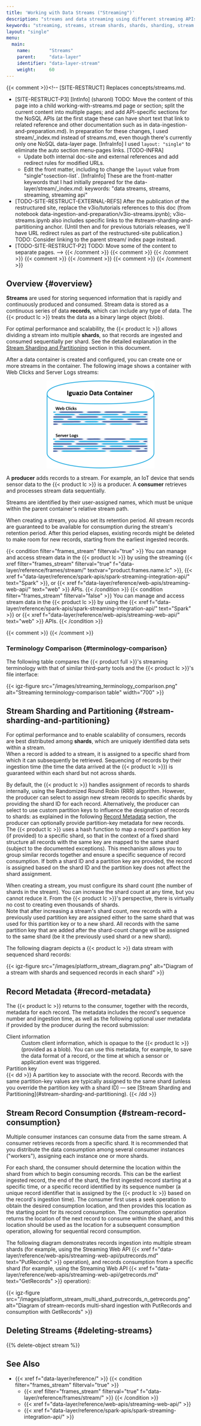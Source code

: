 ```yaml
---
title: 'Working with Data Streams ("Streaming")'
description: "streams and data streaming using different streaming APIs"
keywords: "streaming, streams, stream shards, shards, sharding, stream partititons, partitioning, stream records, record metadata, record sequence number, PutRecords, GetRecords, scalability, stream consumption, parallel consumption, record ingestion, stream delete, stream producer, stream consumer, stream seek, seek records, get records, stream retention, retention period, terminology"
layout: "single"
menu:
  main:
    name:       "Streams"
    parent:     "data-layer"
    identifier: "data-layer-stream"
    weight:     60
---
```

{{< comment >}}<!-- [SITE-RESTRUCT] Replaces concepts/streams.md.
- [SITE-RESTRUCT-P3] [IntInfo] (sharonl) TODO: Move the content of this page
  into a child working-with-streams.md page or section; split the current
  content into multiple pages; and add API-specific sections for the NoSQL APIs
  (at the first stage these can have short text that link to related reference
  and other documentation such as in data-ingestion-and-preparation.md).
  In preparation for these changes, I used stream/_index.md instead of
  streams.md, even though there's currently only one NoSQL data-layer page.
  [InfraInfo] I used `layout: "single"` to eliminate the auto section
  menu-pages links.
  [TODO-INFRA] 
  - Update both internal doc-site and external references and add redirect
    rules for modified URLs.
  - Edit the front matter, including to change the `layout` value from "single"`
    to `section-list`.
    [InfraInfo] These are the front-matter keywords that I had initially
    prepared for the data-layer/stream/_index.md:
keywords: "data streams, streams, streaming, streaming api"
- [TODO-SITE-RESTRUCT-EXTERNAL-REFS] After the publication of the restructured
  site, replace the v3io/tutorials references to this doc (from notebook
  data-ingestion-and-preparation/v3io-streams.ipynb); v3io-streams.ipynb also
  includes specific links to the #stream-sharding-and-partitioning anchor.
  (Until then and for previous tutorials releases, we'll have URL redirect
  rules as part of the restructured-site publication.) TODO: Consider linking
  to the parent stream/ index page instead.
- [TODO-SITE-RESTRUCT-P2] TODO: Move some of the content to separate pages.
-->
{{< /comment >}}
{{< comment >}}<!-- [c-ext-ref] [IntInfo] (sharonl) This doc is referenced from
  v3io/tutorials (from data-ingestion-and-preparation/v3io-streams.ipynb);
  v3io-streams.ipynb also includes specific links to the
  #stream-sharding-and-partitioning anchor. -->
{{< /comment >}}
{{< comment >}}<!-- [FRAMES-STREAMING-NO-SUPPORT] [IntInfo] See info regarding
  the frames_stream filter uses in this file in
  data-layer/reference/frames/stream.IGNORED/_index.html. -->
{{< /comment >}}
{{< comment >}}<!-- TODO: [sharonl] Consider moving some of the content to a
  separate streaming workflow section (maybe with code examples, although still
  a generic section). -->
{{< /comment >}}

<!-- //////////////////////////////////////// -->
## Overview {#overview}

<a id="definition-stream"></a>**Streams** are used for storing sequenced information that is rapidly and continuously produced and consumed.
Stream data is stored as a continuous series of data <a id="definition-record"></a>**records**, which can include any type of data.
The {{< product lc >}} treats the data as a binary large object (blob).

For optimal performance and scalability, the {{< product lc >}} allows dividing a stream into multiple **shards**, so that records are ingested and consumed sequentially per shard.
See the detailed explanation in the [Stream Sharding and Partitioning](#stream-sharding-and-partitioning) section in this document.

After a data container is created and configured, you can create one or more streams in the container.
The following image shows a container with Web Clicks and Server Logs streams:

<p align="center">
<img src="/images/streams_in_container.png" alt="Diagram of streams in a data container"/>
</p>

A **producer** adds records to a stream. For example, an IoT device that sends sensor data to the {{< product lc >}} is a producer.
A **consumer** retrieves and processes stream data sequentially.

Streams are identified by their user-assigned names, which must be unique within the parent container's relative stream path.

When creating a stream, you also set its retention period. All stream records are guaranteed to be available for consumption during the stream's retention period. After this period elapses, existing records might be deleted to make room for new records, starting from the earliest ingested records.

{{< condition filter="frames_stream" filterval="true" >}}
You can manage and access stream data in the {{< product lc >}} by using the streaming {{< xref filter="frames_stream" filterval="true" f="data-layer/reference/frames/stream/" textvar="product.frames.name.lc" >}}, {{< xref f="data-layer/reference/spark-apis/spark-streaming-integration-api/" text="Spark" >}}, or {{< xref f="data-layer/reference/web-apis/streaming-web-api/" text="web" >}} APIs.
{{< /condition >}}
{{< condition filter="frames_stream" filterval="false" >}}
You can manage and access stream data in the {{< product lc >}} by using the {{< xref f="data-layer/reference/spark-apis/spark-streaming-integration-api/" text="Spark" >}} or {{< xref f="data-layer/reference/web-apis/streaming-web-api/" text="web" >}} APIs.
{{< /condition >}}

{{< comment >}}<!-- [IntInfo] (sharonl) See the
  "stream-no-data-backup-n-recovery" restriction in the sw-specifications.md
  specs page and the related internal info regarding refraining from mentioning
  the restriction here. -->
{{< /comment >}}

<!-- ---------------------------------------- -->
### Terminology Comparison {#terminology-comparison}

The following table compares the {{< product full >}}'s streaming terminology with that of similar third-party tools and the {{< product lc >}}'s file interface:

{{< igz-figure src="/images/streaming_terminology_comparison.png" alt="Streaming terminology-comparison table" width="700" >}}

<!-- //////////////////////////////////////// -->
## Stream Sharding and Partitioning {#stream-sharding-and-partitioning}

For optimal performance and to enable scalability of consumers, records are best distributed among <a id="definition-shard"></a>**shards**, which are uniquely identified data sets within a stream.<br/>
When a record is added to a stream, it is assigned to a specific shard from which it can subsequently be retrieved.
Sequencing of records by their ingestion time (the time the data arrived at the {{< product lc >}}) is guaranteed within each shard but not across shards.

By default, the {{< product lc >}} handles assignment of records to shards internally, using the Randomized Round Robin (RRR) algorithm.
However, the producer can select to assign new stream records to specific shards by providing the shard ID for each record.
Alternatively, the producer can select to use custom partition keys to influence the designation of records to shards: as explained in the following [Record Metadata](#record-metadata) section, the producer can optionally provide partition-key metadata for new records.
The {{< product lc >}} uses a hash function to map a record's partition key (if provided) to a specific shard, so that in the context of a fixed shard structure all records with the same key are mapped to the same shard (subject to the documented exceptions).
This mechanism allows you to group similar records together and ensure a
specific sequence of record consumption.
If both a shard ID and a
partition key are provided, the record is assigned based on the shard ID
and the partition key does not affect the shard assignment.

When creating a stream, you must configure its shard count (the number
of shards in the stream).
You can increase the shard count at any time, but you cannot reduce it.
From the {{< product lc >}}'s perspective, there is virtually no cost to creating even thousands of shards.<br/>
Note that after increasing a stream's shard count, new records with a previously used partition key are assigned either to the same shard that was used for this partition key or to a new shard. All records with the same partition key that are added after the shard-count change will be assigned to the same shard (be it the previously used shard or a new shard).

The following diagram depicts a {{< product lc >}} data stream with sequenced shard records: 

{{< igz-figure src="/images/platform_stream_diagram.png" alt="Diagram of a stream with shards and sequenced records in each shard" >}}

<!-- //////////////////////////////////////// -->
## Record Metadata {#record-metadata}

The {{< product lc >}} returns to the consumer, together with the records, metadata for each record.
The metadata includes the record's sequence number and ingestion time, as well as the following optional user metadata if provided by the producer during the record submission:

<dl>
    <dt>Client information</dt>
    <dd>Custom client information, which is opaque to the {{< product lc >}} (provided as a blob).
        You can use this metadata, for example, to save the data format of a record, or the time at which a sensor or application event was triggered.
    </dd>
    <dt>Partition key</dt>
    {{< dd >}}
A partition key to associate with the record.
Records with the same partition-key values are typically assigned to the same shard (unless you override the partition key with a shard ID) &mdash; see [Stream Sharding and Partitioning](#stream-sharding-and-partitioning).
    {{< /dd >}}
</dl>

<!-- //////////////////////////////////////// -->
## Stream Record Consumption  {#stream-record-consumption}

Multiple consumer instances can consume data from the same stream.
A consumer retrieves records from a specific shard.
It is recommended that you distribute the data consumption among several consumer instances ("workers"), assigning each instance one or more shards.

For each shard, the consumer should determine the location within the shard from which to begin consuming records.
This can be the earliest ingested record, the end of the shard, the first ingested record starting at a specific time, or a specific record identified by its sequence number (a unique record identifier that is assigned by the {{< product lc >}} based on the record's ingestion time).
The consumer first uses a seek operation to obtain the desired consumption location, and then provides this location as the starting point for its record consumption.
The consumption operation returns the location of the next record to consume within the shard, and this location should be used as the location for a subsequent consumption operation, allowing for sequential record consumption.

The following diagram demonstrates records ingestion into multiple stream shards (for example, using the Streaming Web API {{< xref f="data-layer/reference/web-apis/streaming-web-api/putrecords.md" text="<api>PutRecords</api>" >}} operation), and records consumption from a specific shard (for example, using the Streaming Web API {{< xref f="data-layer/reference/web-apis/streaming-web-api/getrecords.md" text="<api>GetRecords</api>" >}} operation):

{{< igz-figure src="/images/platform_stream_multi_shard_putrecords_n_getrecords.png" alt="Diagram of stream-records multi-shard ingestion with PutRecords and consumption with GetRecords" >}}

<!-- //////////////////////////////////////// -->
## Deleting Streams {#deleting-streams}

{{% delete-object stream %}}

<!-- //////////////////////////////////////// -->
## See Also

- {{< xref f="data-layer/reference/" >}}
    {{< condition filter="frames_stream" filterval="true" >}}
    - {{< xref filter="frames_stream" filterval="true" f="data-layer/reference/frames/stream/" >}}
    {{< /condition >}}
    - {{< xref f="data-layer/reference/web-apis/streaming-web-api/" >}}
    - {{< xref f="data-layer/reference/spark-apis/spark-streaming-integration-api/" >}}

